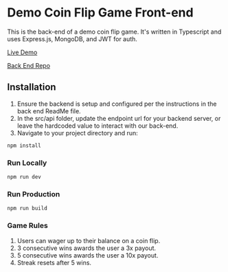 # Demo Coin Flip Game Front-end

This is the back-end of a demo coin flip game. It's written in Typescript and uses Express.js, MongoDB, and JWT for auth.

[Live Demo](https://coin-flip-game-7210e.web.app)

[Back End Repo](https://github.com/XDapps/coin-flip-game-back-end)

## Installation

1. Ensure the backend is setup and configured per the instructions in the back end ReadMe file.
2. In the src/api folder, update the endpoint url for your backend server, or leave the hardcoded value to interact with our back-end.
3. Navigate to your project directory and run:

```shell
npm install
```

### Run Locally

```shell
npm run dev
```

### Run Production

```shell
npm run build
```

### Game Rules

1. Users can wager up to their balance on a coin flip.
2. 3 consecutive wins awards the user a 3x payout.
3. 5 consecutive wins awards the user a 10x payout.
4. Streak resets after 5 wins.
